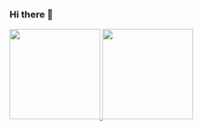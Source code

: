### Hi there 👋

<a href="https://github.com/mcornella">
  <img height="160em" src="https://github-readme-stats.vercel.app/api?username=rajivsah&show_icons=true&include_all_commits=true&custom_title=GitHub+Stats&theme=vue&count_private=true">
  <img height="160em" src="https://github-readme-stats.vercel.app/api/top-langs/?username=rajivsah&layout=compact&theme=vue&count_private=true">
</a>
